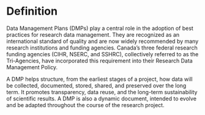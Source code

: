 # Definition 

Data Management Plans (DMPs) play a central role in the adoption of best practices for research data management. They are recognized as an international standard of quality and are now widely recommended by many research institutions and funding agencies. Canada’s three federal research funding agencies (CIHR, NSERC, and SSHRC), collectively referred to as the Tri-Agencies, have incorporated this requirement into their Research Data Management Policy.

A DMP helps structure, from the earliest stages of a project, how data will be collected, documented, stored, shared, and preserved over the long term. It promotes transparency, data reuse, and the long-term sustainability of scientific results. A DMP is also a dynamic document, intended to evolve and be adapted throughout the course of the research project.